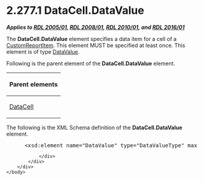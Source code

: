 <html dir="LTR" xmlns:mshelp="http://msdn.microsoft.com/mshelp" xmlns:ddue="http://ddue.schemas.microsoft.com/authoring/2003/5" xmlns:xlink="http://www.w3.org/1999/xlink" xmlns:tool="http://www.microsoft.com/tooltip">
    <head>
        <meta http-equiv="Content-Type" content="text/html; CHARSET=utf-8"></meta>
        <meta name="save" content="history"></meta>
        <title>2.277.1 DataCell.DataValue</title>
        <xml>
            <mshelp:toctitle title="2.277.1 DataCell.DataValue"></mshelp:toctitle>
            <mshelp:rltitle title="[MS-RDL]: DataCell.DataValue"></mshelp:rltitle>
            <mshelp:keyword index="A" term="ccfd67b3-a0e7-4d13-81a6-61eecff44ea6"></mshelp:keyword>
            <mshelp:attr name="DCSext.ContentType" value="open specification"></mshelp:attr>
            <mshelp:attr name="AssetID" value="ccfd67b3-a0e7-4d13-81a6-61eecff44ea6"></mshelp:attr>
            <mshelp:attr name="TopicType" value="kbRef"></mshelp:attr>
            <mshelp:attr name="DCSext.Title" value="[MS-RDL]: DataCell.DataValue" />
        </xml>
    </head>
    <body>
        <div id="header">
            <h1 class="heading">2.277.1 DataCell.DataValue</h1>
        </div>
        <div id="mainSection">
            <div id="mainBody">
                <div id="allHistory" class="saveHistory"></div>
                <div id="sectionSection0" class="section" name="collapseableSection">
                    

<p><b><i>Applies to </i></b><a href="3ebe2912-4958-4832-b391-cad1f5e13338.htm"><b><i>RDL 2005/01</i></b></a><b><i>,
</i></b><a href="1e855f94-4617-47e4-b89e-0856c6cb420f.htm"><b><i>RDL 2008/01</i></b></a><b><i>,
</i></b><a href="3428e690-a348-4ec7-8a6a-8efb42d2cdee.htm"><b><i>RDL 2010/01</i></b></a><b><i>,
and </i></b><a href="52ce3983-2bfc-4e72-9359-42aaf5fe4509.htm"><b><i>RDL 2016/01</i></b></a></p>

<p>The <b>DataCell.DataValue</b> element specifies a data item
for a cell of a <a href="6bb7b35c-e517-4444-a96b-9f2ccdd1a642.htm">CustomReportItem</a>.
This element MUST be specified at least once. This element is of type <a href="fdaa1968-b0a0-4f18-b583-8691d13f1ed0.htm">DataValue</a>.</p>

<p>Following is the parent element of the <b>DataCell.DataValue</b>
element.</p>

<table>
 <thead>
  <tr>
   <th>
   <p>Parent elements</p>
   </th>
  </tr>
 </thead>
 <tr>
  <td>
  <p><a href="8d4f08f4-2da6-4829-8d90-9bf11e042c94.htm">DataCell</a></p>
  </td>
 </tr>
</table>

<p>The following is the XML Schema definition of the <b>DataCell.DataValue</b>
element.</p>

<dl>
<dd>
<div><pre> &lt;xsd:element name=&quot;DataValue&quot; type=&quot;DataValueType&quot; maxOccurs=&quot;unbounded&quot; /&gt;
</pre></div>
</dd></dl>


                </div>
            </div>
        </div>
    </body>
</html>